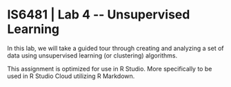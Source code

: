 # IS6481 | Lab 4 -- Unsupervised Learning
In this lab, we will take a guided tour through creating and analyzing a set of data using unsupervised learning (or clustering) algorithms. 

This assignment is optimized for use in R Studio. More specifically to be used in R Studio Cloud utilizing R Markdown.